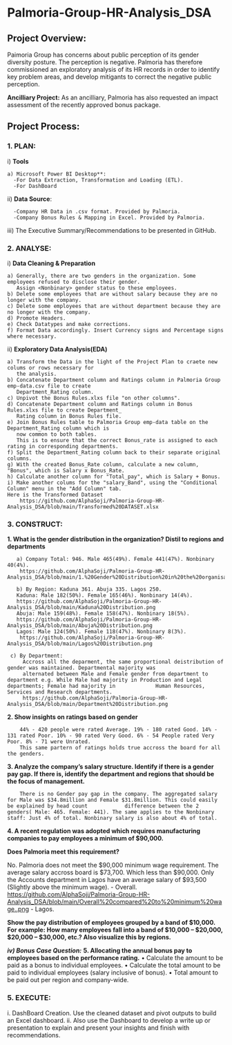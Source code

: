 # Palmoria-Group-HR-Analysis_DSA
## Project Overview:
Paimoria Group has concerns about public perception of its gender diversity posture. The perception is negative. 
Palmoria has therefore commissioned an exploratory analysis of its HR records in order to identify key problem areas, 
and develop mitigants to correct the negative public perception.

**Ancilliary Project:** As an ancilliary, Palmoria has also requested an impact assessment of the recently 
approved bonus package.

## Project Process: 
### 1.	PLAN:
i)	**Tools**

    a) Microsoft Power BI Desktop**: 
      -For Data Extraction, Transformation and Loading (ETL).
      -For DashBoard
      
ii)	**Data Source**:

      -Company HR Data in .csv format. Provided by Palmoria.
      -Company Bonus Rules & Mapping in Excel. Provided by Palmoria.

iii) The Executive Summary/Recommendations to be presented in GitHub.

### 2.	ANALYSE:
i)	**Data Cleaning & Preparation**

    a) Generally, there are two genders in the organization. Some employees refused to disclose their gender. 
       Assign <Nonbinary> gender status to these employees.
    b) Delete some employees that are without salary because they are no longer with the company. 
    c) Delete some employees that are without department because they are no longer with the company. 
    d) Promote Headers.
    e) Check Datatypes and make corrections.
    f) Format Data accordingly. Insert Currency signs and Percentage signs where necessary.

ii) **Exploratory Data Analysis(EDA)**

    a) Transform the Data in the light of the Project Plan to craete new colums or rows necessary for 
       the analysis.
    b) Concatenate Department column and Ratings column in Palmoria Group emp-data.csv file to create 
       Department_Rating column.
    c) Unpivot the Bonus Rules.xlxs file "on other columns".
    d) Concatenate Department column and Ratings column in Bonus Rules.xlxs file to create Department_
       Rating column in Bonus Rules file.
    e) Join Bonus Rules table to Palmoria Group emp-data table on the Department_Rating column which is 
       now common to both tables. 
       This is to ensure that the correct Bonus_rate is assigned to each rating in corresponding departments.
    f) Split the Department_Rating column back to their separate original columns.
    g) With the created Bonus_Rate column, calculate a new column, "Bonus", which is Salary x Bonus_Rate. 
    h) Calculate another column for "Total_pay", which is Salary + Bonus.
    i) Make another colums for the "salary_Band", using the "Conditional Column" menu in the "Add Column" tab.
    Here is the Transformed Dataset
        https://github.com/AlphaSoji/Palmoria-Group-HR-Analysis_DSA/blob/main/Transformed%20DATASET.xlsx
    
### 3.	CONSTRUCT:

   **1.	What is the gender distribution in the organization? Distil to regions and departments**

       a) Company Total: 946. Male 465(49%). Female 441(47%). Nonbinary 40(4%).
        https://github.com/AlphaSoji/Palmoria-Group-HR-Analysis_DSA/blob/main/1.%20Gender%20Distribution%20in%20the%20organisation.png
       
       b) By Region: Kaduna 361. Abuja 335. Lagos 250.
       Kaduna: Male 182(50%). Female 165(46%). Nonbinary 14(4%).
       https://github.com/AlphaSoji/Palmoria-Group-HR-Analysis_DSA/blob/main/Kaduna%20Distribution.png
       Abuja: Male 159(48%). Female 158(47%). Nonbinary 18(5%).
       https://github.com/AlphaSoji/Palmoria-Group-HR-Analysis_DSA/blob/main/Abuja%20Distribution.png
       Lagos: Male 124(50%). Female 118(47%). Nonbinary 8(3%).
        https://github.com/AlphaSoji/Palmoria-Group-HR-Analysis_DSA/blob/main/Lagos%20Distribution.png

     c) By Department:
         Accross all the deparment, the same proportional deistribution of gender was maintained. Departmental majority was 
         alternated between Male and Female gender from department to department e.g. While Male had majority in Production and Legal departments; Female had majority in             Human Resources, Services and Research departments.
         https://github.com/AlphaSoji/Palmoria-Group-HR-Analysis_DSA/blob/main/Department%20Distribution.png
    
   **2.	Show insights on ratings based on gender**

        44% - 420 people were rated Average. 19% - 180 rated Good. 14% - 131 rated Poor. 10% - 90 rated Very Good. 6% - 54 People rated Very Poor. 8% - 71 were Unrated.
        This same partern of ratings holds true accross the board for all the genders. 

   **3.	Analyze the company’s salary structure. Identify if there is a gender pay gap. 
        If there is, identify the department and regions that should be the focus of management.**

        There is no Gender pay gap in the company. The aggregated salary for Male was $34.8million and Female $31.8million. This could easily be explained by head count            difference between the 2 genders( Male: 465. Female: 441). The same applies to the Nonbinary staff: Just 4% of total. Nonbinary salary is also about 4% of total.
        
   **4.	A recent regulation was adopted which requires manufacturing companies to pay employees a minimum of $90,000.**

   **Does Palmoria meet this requirement?**

   No. Palmoria does not meet the $90,000 minimum wage requirement. The average salary accross board is $73,700. Which less than $90,000. Only the Accounts department in      Lagos have an average salary of $93,500 (Slightly above the minimum wage).
       - Overall.
       https://github.com/AlphaSoji/Palmoria-Group-HR-Analysis_DSA/blob/main/Overall%20compared%20to%20minimum%20wage..png
       - Lagos.
        
   **Show the pay distribution of employees grouped by a band of $10,000. For example: How many employees fall into a band of $10,000 – $20,000, $20,000 – $30,000, etc.? 
     Also visualize this by regions.**

***iv)	Bonus Case Question:***
    **5.	   Allocating the annual bonus pay to employees based on the performance rating.** 
•	Calculate the amount to be paid as a bonus to individual employees.
•	Calculate the total amount to be paid to individual employees (salary inclusive of bonus).
•	Total amount to be paid out per region and company-wide.

### 5.	EXECUTE:
i.  DashBoard Creation.
Use the cleaned dataset and pivot outputs to build an Excel dashboard. 
ii. Also use the Dashboard to develop a write up or presentation to explain and present your insights and finish with recommendations.

